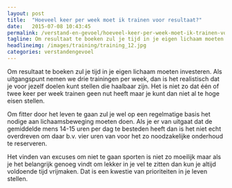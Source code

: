 ```yaml
---
layout: post
title:  "Hoeveel keer per week moet ik trainen voor resultaat?"
date:   2015-07-08 10:43:45
permalink: /verstand-en-gevoel/hoeveel-keer-per-week-moet-ik-trainen-voor-resultaat
tagline: Om resultaat te boeken zul je tijd in je eigen lichaam moeten investeren.
headlineimg: /images/training/training_12.jpg
categories: verstandengevoel
---
```

 Om resultaat te boeken zul je tijd in je eigen lichaam moeten investeren. Als uitgangspunt nemen we drie trainingen per week, dan is het realistisch dat je voor jezelf doelen kunt stellen die haalbaar zijn. Het is niet zo dat één of twee keer per week trainen geen nut heeft maar je kunt dan niet al te hoge eisen stellen.
 
 Om fitter door het leven te gaan zul je wel op een regelmatige basis het nodige aan lichaamsbeweging moeten doen. Als je er van uitgaat dat de gemiddelde mens 14-15 uren per dag te besteden heeft dan is het niet echt overdreven om daar b.v. vier uren van voor het zo noodzakelijke onderhoud te reserveren.
 
 Het vinden van excuses om niet te gaan sporten is niet zo moeilijk maar als je het belangrijk genoeg vindt om lekker in je vel te zitten dan kun je altijd voldoende tijd vrijmaken. Dat is een kwestie van prioriteiten in je leven stellen.
